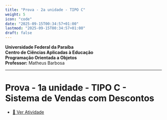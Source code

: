 ```yaml
---
title: "Prova - 2a unidade - TIPO C"
weight: 5
icon: "code"
date: "2025-09-15T00:34:57+01:00"
lastmod: "2025-09-15T00:34:57+01:00"
draft: false
---
```


**Universidade Federal da Paraíba**  
**Centro de Ciências Aplicadas à Educação**  
**Programação Orientada a Objetos**  
**Professor:** Matheus Barbosa

---

# Prova - 1a unidade - TIPO C - Sistema de Vendas com Descontos

- [📄 Ver Atividade](https://github.com/ufpb-aps-poo/prova-unidade2-C)
